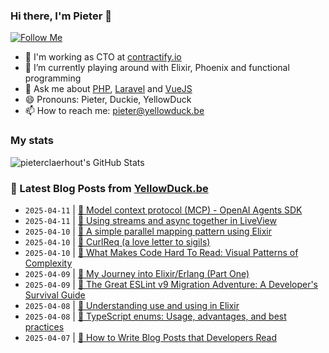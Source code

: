 ### Hi there, I'm Pieter 👋  
[![Follow Me](https://img.shields.io/github/followers/pieterclaerhout?label=Follow&style=social)](https://github.com/pieterclaerhout)

- 🏢 I'm working as CTO at [contractify.io](https://contractify.io)
- 🌱 I’m currently playing around with Elixir, Phoenix and functional programming
- 💬 Ask me about [PHP](https://php.net), [Laravel](http://laravel.com) and [VueJS](https://vuejs.org)
- 😄 Pronouns: Pieter, Duckie, YellowDuck
- 📫 How to reach me: pieter@yellowduck.be

### My stats

![pieterclaerhout's GitHub Stats](https://github-readme-stats.vercel.app/api?username=pieterclaerhout&show_icons=true&count_private=true&line_height=40)

### 📩 Latest Blog Posts from [YellowDuck.be](https://www.yellowduck.be/)
<!-- BLOG-POST-LIST:START -->
- `2025-04-11` | [🔗 Model context protocol &lpar;MCP&rpar; - OpenAI Agents SDK](https://www.yellowduck.be/posts/model-context-protocol-mcp-openai-agents-sdk)  
- `2025-04-11` | [🔗 Using streams and async together in LiveView](https://www.yellowduck.be/posts/using-streams-and-async-together-in-liveview)  
- `2025-04-10` | [🐥 A simple parallel mapping pattern using Elixir](https://www.yellowduck.be/posts/a-simple-parallel-mapping-pattern-using-elixir)  
- `2025-04-10` | [🔗 CurlReq &lpar;a love letter to sigils&rpar;](https://www.yellowduck.be/posts/curlreq-a-love-letter-to-sigils-code-code-ship)  
- `2025-04-10` | [🔗 What Makes Code Hard To Read: Visual Patterns of Complexity](https://www.yellowduck.be/posts/what-makes-code-hard-to-read-visual-patterns-of-complexity)  
- `2025-04-09` | [🔗 My Journey into Elixir/Erlang &lpar;Part One&rpar;](https://www.yellowduck.be/posts/my-journey-into-elixir-erlang-part-one)  
- `2025-04-09` | [🔗 The Great ESLint v9 Migration Adventure: A Developer&#39;s Survival Guide](https://www.yellowduck.be/posts/the-great-eslint-v9-migration-adventure-a-developers-survival-guide)  
- `2025-04-08` | [🔗 Understanding use and using in Elixir](https://www.yellowduck.be/posts/understanding-use-and-using-in-elixir)  
- `2025-04-08` | [🔗 TypeScript enums: Usage, advantages, and best practices](https://www.yellowduck.be/posts/typescript-enums-usage-advantages-and-best-practices)  
- `2025-04-07` | [🔗 How to Write Blog Posts that Developers Read](https://www.yellowduck.be/posts/how-to-write-blog-posts-that-developers-read)  

<!-- BLOG-POST-LIST:END -->
